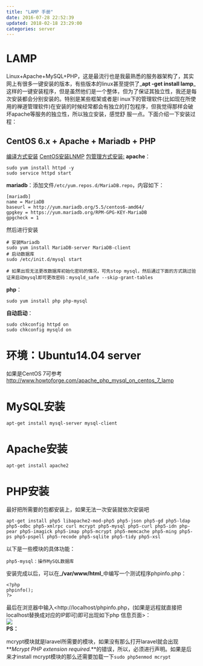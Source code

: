 ```yaml
---
title: "LAMP 手册"
date: 2016-07-28 22:52:39
updated: 2018-02-18 23:29:00
categories: server
---
```

# LAMP
Linux+Apache+MySQL+PHP，这是最流行也是我最熟悉的服务器架构了，其实网上有很多一键安装的版本，有些版本的linux甚至提供了_**apt
-get install lamp**_这样的一键安装程序，但是虽然他们是一个整体，但为了保证其独立性，我还是每次安装都会分别安装的。特别是某些框架或者是l
inux下的管理软件(比如现在所使用的禅道管理软件)在安装的时候经常都会有独立的打包程序，但我觉得那样会破坏apache等服务的独立性，所以独立安装，感觉舒
服一点。下面介绍一下安装过程：

## CentOS 6.x + Apache + Mariadb + PHP

<!--more-->

[编译方式安装](https://yhigu.wordpress.com/2016/03/02/install-latest-version-of-apach-and-php-on-centos-6-7-from-source-code/) 
[CentOS安装LNMP](https://www.digitalocean.com/community/tutorials/how-to-install-linux-nginx-mysql-php-lemp-stack-on-centos-6) 
[包管理方式安装:](https://www.digitalocean.com/community/tutorials/how-to-install-linux-apache-mysql-php-lamp-stack-on-centos-6) 
**apache**：

	sudo yum install httpd -y
	sudo service httpd start
**mariadb**：添加文件`/etc/yum.repos.d/MariaDB.repo`，内容如下：

	[mariadb]
	name = MariaDB
	baseurl = http://yum.mariadb.org/5.5/centos6-amd64/
	gpgkey = https://yum.mariadb.org/RPM-GPG-KEY-MariaDB
	gpgcheck = 1
然后进行安装

	# 安装Mariadb
	sudo yum install MariaDB-server MariaDB-client
	# 启动数据库
	sudo /etc/init.d/mysql start
	
	# 如果出现无法更改数据库初始化密码的情况，可先stop mysql，然后通过下面的方式跳过验证来启动mysql即可更改密码：mysqld_safe --skip-grant-tables
**php**：

	sudo yum install php php-mysql
**自动启动**：

	sudo chkconfig httpd on
	sudo chkconfig mysqld on

# 环境：Ubuntu14.04 server

如果是CentOS 7可参考<http://www.howtoforge.com/apache_php_mysql_on_centos_7_lamp>

# MySQL安装

    apt-get install mysql-server mysql-client

# Apache安装

    apt-get install apache2

# PHP安装

最好把所需要的包都安装上，如果无法一次安装就依次安装吧



    apt-get install php5 libapache2-mod-php5 php5-json php5-gd php5-ldap php5-odbc php5-xmlrpc curl mcrypt php5-mysql php5-curl php5-idn php-pear php5-imagick php5-imap php5-mcrypt php5-memcache php5-ming php5-ps php5-pspell php5-recode php5-sqlite php5-tidy php5-xsl

以下是一些模块的具体功能：



    php5-mysql：操作MySQL数据库

安装完成以后，可以在_**/var/www/html**_中编写一个测试程序phpinfo.php：



    <?php
    phpinfo();
    ?>

最后在浏览器中输入<http://localhost/phpinfo.php，(如果是远程就直接把localhost替换成对应的IP即可)即可出现如下php
信息页面>：  
![](http://7xnc86.com1.z0.glb.clouddn.com/linux-install-lamp_0.jpg)  
**PS：**

mcrypt模块就是laravel所需要的模块，如果没有那么打开laravel就会出现**_Mcrypt PHP extension
required._**的错误，所以，必须进行声明。如果是后来才install mcrypt模块的那么还需要加载一下`sudo php5enmod
mcrypt`
